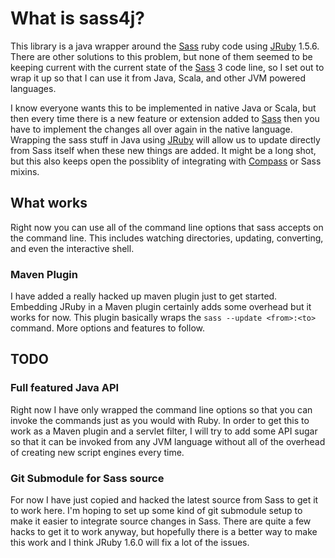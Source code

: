 # What is sass4j?
This library is a java wrapper around the [Sass] ruby code using [JRuby] 1.5.6.
There are other solutions to this problem, but none of them seemed to be keeping
current with the current state of the [Sass] 3 code line, so I set out to wrap it up
so that I can use it from Java, Scala, and other JVM powered languages.

I know everyone wants this to be implemented in native Java or Scala, but then
every time there is a new feature or extension added to [Sass] then you have to
implement the changes all over again in the native language.  Wrapping the sass
stuff in Java using [JRuby] will allow us to update directly from Sass itself
when these new things are added.  It might be a long shot, but this also
keeps open the possiblity of integrating with [Compass](http://compass-style.org/) or Sass mixins.

## What works
Right now you can use all of the command line options that sass accepts on the
command line.  This includes watching directories, updating, converting, and
even the interactive shell.

### Maven Plugin
I have added a really hacked up maven plugin just to get started.  Embedding JRuby 
in a Maven plugin certainly adds some overhead but it works for now. This plugin
basically wraps the `sass --update <from>:<to>` command.  More options and features
to follow.


## TODO
### Full featured Java API
Right now I have only wrapped the command line options so that you can invoke
the commands just as you would with Ruby.  In order to get this to work as a Maven
plugin and a servlet filter, I will try to add some API sugar so that it can be
invoked from any JVM language without all of the overhead of creating new script
engines every time.

### Git Submodule for Sass source
For now I have just copied and hacked the latest source from Sass to get it to work here.
I'm hoping to set up some kind of git submodule setup to make it easier to integrate source
changes in Sass.  There are quite a few hacks to get it to work anyway, but hopefully
there is a better way to make this work and I think JRuby 1.6.0 will fix a lot of the issues.

[Sass]: http://sass-lang.com
[JRuby]: http://jruby.org
